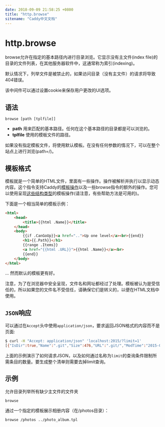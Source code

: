 ```yaml
---
date: 2018-09-09 21:58:25 +0800
title: "http.browse"
sitename: "Caddy中文文档"
---
```


# http.browse

browse允许在指定的基本路径内进行目录浏览。它显示没有主文件(index file)的目录的文件列表，在其他服务器软件中，这通常称为索引(indexing)。

默认情况下，列举文件是被禁止的，如果访问目录（没有主文件）的请求将导致404错误。

该中间件可以通过设置cookie来保存用户更改的UI选项。

## 语法

```caddy
browse [path [tplfile]]
```

* __path__ 用来匹配的基本路径。任何在这个基本路径的目录都是可以浏览的。
* __tplfile__ 使用的模板文件的路径。

如果没有指定模板文件，将使用默认模板。在没有任何参数的情况下，可以在整个站点上进行浏览(path=/)。

## 模板格式

模板就是一个简单的HTML文件，里面有一些操作。操作被解析并执行以显示动态内容。这个指令支持Caddy的[模板操作](template-actions.md)以及一些browse指令的额外的操作。您可以使用呈现[这些结构类型](https://github.com/mholt/caddy/blob/060ab92d295ba9dd8e34115c92557d5eff5896ff/middleware/browse/browse.go#L41-L118)的模板操作(请注意，有些帮助方法是可用的)。

下面是一个相当简单的模板示例：

```html
<html>
    <head>
        <title>{{html .Name}}</title>
    </head>
    <body>
        {{if .CanGoUp}}<a href="..">Up one level</a><br>{{end}}
        <h1>{{.Path}}</h1>
        {{range .Items}}
        <a href="{{html .URL}}">{{html .Name}}</a><br>
        {{end}}
    </body>
</html> 
```

... 然而默认的模板更有好。

注意，为了在浏览器中安全呈现，文件名和网址都经过了处理。模板被认为是受信任的，所以如果您的文件名不受信任，请确保它们是转义的，以便在HTML文档中使用。

## `JSON`响应

可以通过在`Accept`头中使用`application/json`，要求返回JSON格式的内容而不是页面:

```bash
$ curl -H "Accept: application/json" 'localhost:2015/?limit=1'
[{"IsDir":true,"Name":".git","Size":476,"URL":".git/","ModTime":"2015-09-11T03:20:09+03:00","Mode":2147484141}]
```
上面的示例演示了如何请求JSON，以及如何通过名称为`limit`的查询条件限制所需条目的数量。要生成整个清单则需要去掉limit查询。

## 示例

允许目录列举所有缺少主文件的文件夹

```caddy
browse
```

通过一个指定的模板展示相册内容（在/photos目录）：

```caddy
browse /photos ../photo_album.tpl
```